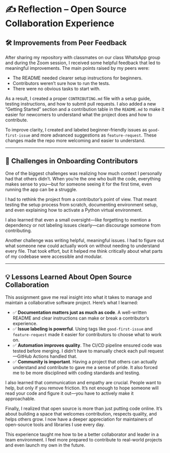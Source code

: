 # ✍️ Reflection – Open Source Collaboration Experience

## 🛠️ Improvements from Peer Feedback

After sharing my repository with classmates on our class WhatsApp group and during the Zoom session, I received some helpful feedback that led to meaningful improvements. The main points raised by my peers were:

- The README needed clearer setup instructions for beginners.
- Contributors weren’t sure how to run the tests.
- There were no obvious tasks to start with.

As a result, I created a proper `CONTRIBUTING.md` file with a setup guide, testing instructions, and how to submit pull requests. I also added a new “Getting Started” section and a contribution table in the `README.md` to make it easier for newcomers to understand what the project does and how to contribute. 

To improve clarity, I created and labeled beginner-friendly issues as `good-first-issue` and more advanced suggestions as `feature-request`. These changes made the repo more welcoming and easier to understand.

---

## 🌱 Challenges in Onboarding Contributors

One of the biggest challenges was realizing how much context I personally had that others didn’t. When you’re the one who built the code, everything makes sense to you—but for someone seeing it for the first time, even running the app can be a struggle.

I had to rethink the project from a contributor’s point of view. That meant testing the setup process from scratch, documenting environment setup, and even explaining how to activate a Python virtual environment.

I also learned that even a small oversight—like forgetting to mention a dependency or not labeling issues clearly—can discourage someone from contributing.

Another challenge was writing helpful, meaningful issues. I had to figure out what someone new could actually work on without needing to understand every file. That took effort, but it helped me think critically about what parts of my codebase were accessible and modular.

---

## 💡 Lessons Learned About Open Source Collaboration

This assignment gave me real insight into what it takes to manage and maintain a collaborative software project. Here’s what I learned:

- ✅ **Documentation matters just as much as code**. A well-written README and clear instructions can make or break a contributor’s experience.
- ✅ **Issue labeling is powerful**. Using tags like `good-first-issue` and `feature-request` made it easier for contributors to choose what to work on.
- ✅ **Automation improves quality**. The CI/CD pipeline ensured code was tested before merging. I didn’t have to manually check each pull request—GitHub Actions handled that.
- ✅ **Community is important**. Having a project that others can actually understand and contribute to gave me a sense of pride. It also forced me to be more disciplined with coding standards and testing.

I also learned that communication and empathy are crucial. People want to help, but only if you remove friction. It’s not enough to hope someone will read your code and figure it out—you have to actively make it approachable.

Finally, I realized that open source is more than just putting code online. It’s about building a space that welcomes contribution, respects quality, and helps others grow. I now have a deeper appreciation for maintainers of open-source tools and libraries I use every day.

This experience taught me how to be a better collaborator and leader in a team environment. I feel more prepared to contribute to real-world projects and even launch my own in the future.

